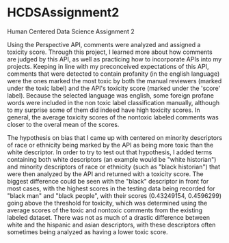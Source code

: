 # HCDSAssignment2
Human Centered Data Science Assignment 2

Using the Perspective API, comments were analyzed and assigned a toxicity score. Through this project, I learned more about how comments are judged by this API, as well as practicing how to incorporate APIs into my projects. Keeping in line with my preconceived expectations of this API, comments that were detected to contain profanity (in the english language) were the ones marked the most toxic by both the manual reviewers (marked under the toxic label) and the API's toxicity score (marked under the 'score' label). Because the selected language was english, some foreign profane words were included in the non toxic label classification manually, although to my surprise some of them did indeed have high toxicity scores. In general, the average toxicity scores of the nontoxic labeled comments was closer to the overal mean of the scores.

The hypothesis on bias that I came up with centered on minority descriptors of race or ethnicity being marked by the API as being more toxic than the white descriptor. In order to try to test out that hypothesis, I added terms containing both white descriptors (an example would be "white historian") and minority descriptors of race or ethnicity (such as "black historian") that were then analyzed by the API and returned with a toxicity score. The biggest difference could be seen with the "black" descriptor in front for most cases, with the highest scores in the testing data being recorded for "black man" and "black people", with their scores (0.43249154, 0.4596299) going above the threshold for toxicity, which was determined using the average scores of the toxic and nontoxic comments from the existing labeled dataset. There was not as much of a drastic difference between white and the hispanic and asian descriptors, with these descriptors often sometimes being analyzed as having a lower toxic score.
